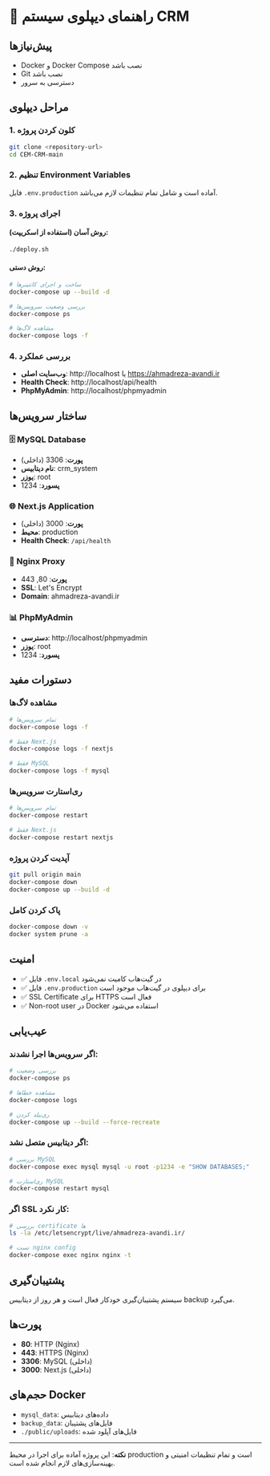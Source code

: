 # 🚀 راهنمای دیپلوی سیستم CRM

## پیش‌نیازها

- Docker و Docker Compose نصب باشد
- Git نصب باشد
- دسترسی به سرور

## مراحل دیپلوی

### 1. کلون کردن پروژه

```bash
git clone <repository-url>
cd CEM-CRM-main
```

### 2. تنظیم Environment Variables

فایل `.env.production` آماده است و شامل تمام تنظیمات لازم می‌باشد.

### 3. اجرای پروژه

#### روش آسان (استفاده از اسکریپت):
```bash
./deploy.sh
```

#### روش دستی:
```bash
# ساخت و اجرای کانتینرها
docker-compose up --build -d

# بررسی وضعیت سرویس‌ها
docker-compose ps

# مشاهده لاگ‌ها
docker-compose logs -f
```

### 4. بررسی عملکرد

- **وب‌سایت اصلی**: http://localhost یا https://ahmadreza-avandi.ir
- **Health Check**: http://localhost/api/health
- **PhpMyAdmin**: http://localhost/phpmyadmin

## ساختار سرویس‌ها

### 🗄️ MySQL Database
- **پورت**: 3306 (داخلی)
- **نام دیتابیس**: crm_system
- **یوزر**: root
- **پسورد**: 1234

### 🌐 Next.js Application
- **پورت**: 3000 (داخلی)
- **محیط**: production
- **Health Check**: `/api/health`

### 🔄 Nginx Proxy
- **پورت**: 80, 443
- **SSL**: Let's Encrypt
- **Domain**: ahmadreza-avandi.ir

### 📊 PhpMyAdmin
- **دسترسی**: http://localhost/phpmyadmin
- **یوزر**: root
- **پسورد**: 1234

## دستورات مفید

### مشاهده لاگ‌ها
```bash
# تمام سرویس‌ها
docker-compose logs -f

# فقط Next.js
docker-compose logs -f nextjs

# فقط MySQL
docker-compose logs -f mysql
```

### ری‌استارت سرویس‌ها
```bash
# تمام سرویس‌ها
docker-compose restart

# فقط Next.js
docker-compose restart nextjs
```

### آپدیت کردن پروژه
```bash
git pull origin main
docker-compose down
docker-compose up --build -d
```

### پاک کردن کامل
```bash
docker-compose down -v
docker system prune -a
```

## امنیت

- ✅ فایل `.env.local` در گیت‌هاب کامیت نمی‌شود
- ✅ فایل `.env.production` برای دیپلوی در گیت‌هاب موجود است
- ✅ SSL Certificate برای HTTPS فعال است
- ✅ Non-root user در Docker استفاده می‌شود

## عیب‌یابی

### اگر سرویس‌ها اجرا نشدند:
```bash
# بررسی وضعیت
docker-compose ps

# مشاهده خطاها
docker-compose logs

# ری‌بیلد کردن
docker-compose up --build --force-recreate
```

### اگر دیتابیس متصل نشد:
```bash
# بررسی MySQL
docker-compose exec mysql mysql -u root -p1234 -e "SHOW DATABASES;"

# ری‌استارت MySQL
docker-compose restart mysql
```

### اگر SSL کار نکرد:
```bash
# بررسی certificate ها
ls -la /etc/letsencrypt/live/ahmadreza-avandi.ir/

# تست nginx config
docker-compose exec nginx nginx -t
```

## پشتیبان‌گیری

سیستم پشتیبان‌گیری خودکار فعال است و هر روز از دیتابیس backup می‌گیرد.

## پورت‌ها

- **80**: HTTP (Nginx)
- **443**: HTTPS (Nginx)
- **3306**: MySQL (داخلی)
- **3000**: Next.js (داخلی)

## حجم‌های Docker

- `mysql_data`: داده‌های دیتابیس
- `backup_data`: فایل‌های پشتیبان
- `./public/uploads`: فایل‌های آپلود شده

---

**نکته**: این پروژه آماده برای اجرا در محیط production است و تمام تنظیمات امنیتی و بهینه‌سازی‌های لازم انجام شده است.